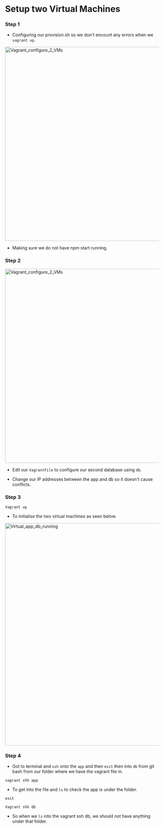 <h1>Setup two Virtual Machines</h1>

<h3>Step 1</h3>

- Configuring our provision.sh so we don't encount any errors when we `vagrant up`.

<img width="635" alt="Vagrant_configure_2_VMs" src="https://user-images.githubusercontent.com/126012715/233084823-fd1e3028-51b1-432e-830f-80b9e306563d.png">

- Making sure we do not have npm start running.

<h3>Step 2</h3>

<img width="635" alt="Vagrant_configure_2_VMs" src="https://user-images.githubusercontent.com/126012715/233078949-a425ad3b-7076-4cd2-a82d-bd4798085fa3.png">

- Edit our `VagrantFile` to configure our second database using `db`.

- Change our IP addresses between the app and db so it doesn't cause conflicts.

<h3>Step 3</h3>

`Vagrant up`

- To initialise the two virtual machines as seen below.

<img width="728" alt="Virtual_app_db_running" src="https://user-images.githubusercontent.com/126012715/233079121-d901408b-b505-4174-a2a9-a56d724cff75.png">

<h3>Step 4</h3>

- Got to terminal and `ssh` onto the `app` and then `exit` then into `db` from git bash from our folder where we have the vagrant file in.

`vagrant shh app` 

- To get into the file and `ls` to check the app is under the folder.

`exit`

`Vagrant shh db`

- So when we `ls` into the vagrant ssh db, we should not have anything under that folder.

